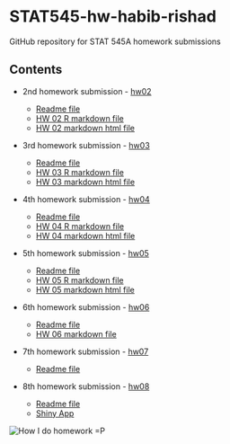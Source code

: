 # STAT545-hw-habib-rishad
GitHub repository for STAT 545A homework submissions


## Contents
- 2nd homework submission - [hw02](hw02)
  + [Readme file](hw02/README.md)
  + [HW 02 R markdown file](hw02/hw02.Rmd)
  + [HW 02 markdown html file](hw02/hw02.md)
  
- 3rd homework submission - [hw03](hw03)
  + [Readme file](hw03/README.md)
  + [HW 03 R markdown file](hw03/hw03.Rmd)
  + [HW 03 markdown html file](hw03/hw03.md)
  
- 4th homework submission - [hw04](hw04)
  + [Readme file](hw04/README.md)
  + [HW 04 R markdown file](hw04/hw04.Rmd)
  + [HW 04 markdown html file](hw04/hw04.md)
  
- 5th homework submission - [hw05](hw05)
  + [Readme file](hw05/README.md)
  + [HW 05 R markdown file](hw05/hw05.Rmd)
  + [HW 05 markdown html file](hw05/hw05.md)


- 6th homework submission - [hw06](hw06-data-wrangling)
  + [Readme file](hw06-data-wrangling/README.md)
  + [HW 06 markdown file](hw06-data-wrangling/hw06-data-wrangling.md)
  
- 7th homework submission - [hw07](hw07-automation)
  + [Readme file](hw07-automation/README.md)
  
- 8th homework submission - [hw08](hw08-shinyapp)
  + [Readme file](hw08-shinyapp/README.md)
  + [Shiny App]()


![How I do homework =P](https://i.pinimg.com/originals/08/0f/4c/080f4c345ee2595b70b2ec4cdfcf1980.jpg)